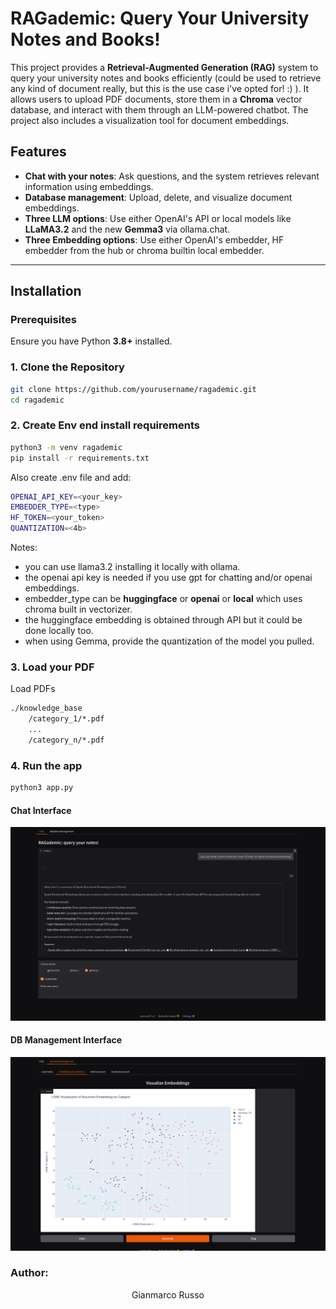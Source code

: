 # RAGademic: Query Your University Notes and Books!

This project provides a **Retrieval-Augmented Generation (RAG)** system to query your university notes and books efficiently (could be used to retrieve any kind of document really, but this is the use case i've opted for! :) ). It allows users to upload PDF documents, store them in a **Chroma** vector database, and interact with them through an LLM-powered chatbot. The project also includes a visualization tool for document embeddings.

## Features
- **Chat with your notes**: Ask questions, and the system retrieves relevant information using embeddings.
- **Database management**: Upload, delete, and visualize document embeddings.
- **Three LLM options**: Use either OpenAI's API or local models like **LLaMA3.2** and the new **Gemma3** via ollama.chat.
- **Three Embedding options**: Use either OpenAI's embedder, HF embedder from the hub or chroma builtin local embedder.

---

## Installation

### Prerequisites
Ensure you have Python **3.8+** installed.

### 1. Clone the Repository
```bash
git clone https://github.com/yourusername/ragademic.git
cd ragademic
```
### 2. Create Env end install requirements
```bash
python3 -m venv ragademic
pip install -r requirements.txt
```
Also create .env file and add:
```bash
OPENAI_API_KEY=<your_key>
EMBEDDER_TYPE=<type> 
HF_TOKEN=<your_token> 
QUANTIZATION=<4b>
```
Notes: 
- you can use llama3.2 installing it locally with ollama.
- the openai api key is needed if you use gpt for chatting and/or openai embeddings.
- embedder_type can be **huggingface** or **openai** or **local** which uses chroma built in vectorizer.
- the huggingface embedding is obtained through API but it could be done locally too.
- when using Gemma, provide the quantization of the model you pulled.

### 3. Load your PDF
Load PDFs 
```bash
./knowledge_base
    /category_1/*.pdf
    ...
    /category_n/*.pdf
```

### 4. Run the app
```bash
python3 app.py
```
#### Chat Interface
![Chat Interface](./imgs/chat.png)
#### DB Management Interface
![DB management Interface](./imgs/db_management.png)

### Author: 
<div align="center">
    <p>Gianmarco Russo</p>
    <a href="https://www.linkedin.com/in/grusso98/" style="text-decoration:none;">
      <img src="https://upload.wikimedia.org/wikipedia/commons/thumb/c/ca/LinkedIn_logo_initials.png/640px-LinkedIn_logo_initials.png" width="2%" alt="" /></a>
  </div> 